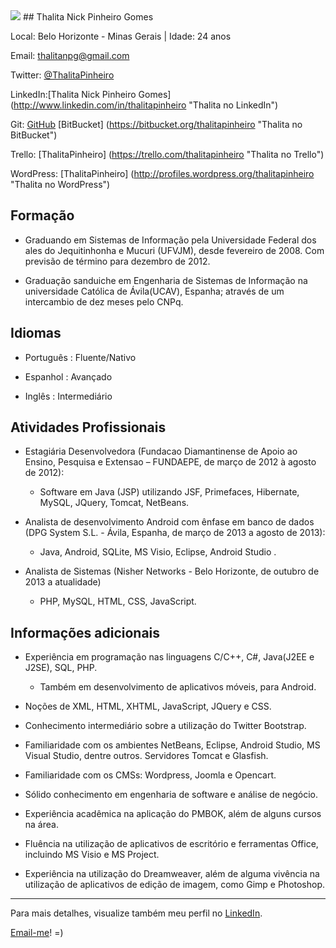 <img src="http://m.c.lnkd.licdn.com/mpr/mpr/shrink_200_200/p/3/005/03c/322/2aa5154.jpg" />
## Thalita Nick Pinheiro Gomes

Local: Belo Horizonte - Minas Gerais | Idade: 24 anos

Email: thalitanpg@gmail.com


Twitter: [@ThalitaPinheiro](http://twitter.com/ThalitaPinheiro "Thalita no Twitter") 

LinkedIn:[Thalita Nick Pinheiro Gomes] (http://www.linkedin.com/in/thalitapinheiro "Thalita no LinkedIn")

Git: [GitHub](https://github.com/ThalitaPinheiro "Thalita no GitHub") 
	 [BitBucket] (https://bitbucket.org/thalitapinheiro "Thalita no BitBucket")

Trello: [ThalitaPinheiro] (https://trello.com/thalitapinheiro "Thalita no Trello")

WordPress: [ThalitaPinheiro] (http://profiles.wordpress.org/thalitapinheiro "Thalita no WordPress")




## Formação
*  Graduando em Sistemas de Informação pela Universidade Federal dos ales do Jequitinhonha e Mucuri (UFVJM), desde fevereiro de 2008. Com previsão de término para dezembro de 2012. 

*  Graduação sanduiche em Engenharia de Sistemas de Informação na universidade Católica de Ávila(UCAV), Espanha; através de um intercambio de dez meses pelo CNPq. 




## Idiomas
*  Português : Fluente/Nativo

*  Espanhol : Avançado

*  Inglês : Intermediário




## Atividades Profissionais
*  Estagiária Desenvolvedora (Fundacao Diamantinense de Apoio ao Ensino, Pesquisa e Extensao – FUNDAEPE, de março de 2012 à agosto de 2012):
	- Software em Java (JSP) utilizando JSF, Primefaces, Hibernate, MySQL, JQuery, Tomcat, NetBeans.


*  Analista de desenvolvimento Android com ênfase em banco de dados (DPG System S.L. - Ávila, Espanha, de março de 
2013 a agosto de 2013): 
	- Java, Android, SQLite, MS Visio, Eclipse, Android Studio .
	


* Analista de Sistemas (Nisher Networks - Belo Horizonte, de outubro de 2013 a atualidade)
	- PHP, MySQL, HTML, CSS, JavaScript.
	




## Informações adicionais
*  Experiência em programação nas linguagens C/C++, C#, Java(J2EE e J2SE), SQL, PHP. 
  	- Também em desenvolvimento de aplicativos móveis, para Android. 

*  Noções de XML, HTML, XHTML, JavaScript, JQuery e CSS. 

*  Conhecimento intermediário sobre a utilização do Twitter Bootstrap.

*  Familiaridade com os ambientes NetBeans, Eclipse, Android Studio, MS Visual Studio, dentre outros. Servidores Tomcat e Glasfish.

*  Familiaridade com os CMSs: Wordpress, Joomla e Opencart.

*  Sólido conhecimento em engenharia de software e análise de negócio.

*  Experiência acadêmica na aplicação do PMBOK, além de alguns cursos na área. 

*  Fluência na utilização de aplicativos de escritório e ferramentas Office, incluindo MS Visio e MS Project.  

*  Experiência na utilização do Dreamweaver, além de alguma vivência na utilização de aplicativos de edição de imagem, como Gimp e Photoshop.



--- 

  
Para mais detalhes, visualize também meu perfil no [LinkedIn](http://www.linkedin.com/in/thalitapinheiro "Thalita no LinkedIn").


[Email-me](https://mail.google.com/mail/u/0/?view=cm&fs=1&tf=1&to=thalitanpg@gmail.com "Enviar email")!    =)

